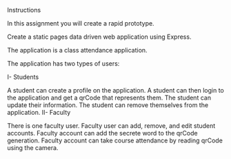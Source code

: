 Instructions

In this assignment you will create a rapid prototype.

Create a static pages data driven web application using Express.

The application is a class attendance application.

The application has two types of users:

I- Students

A student can create a profile on the application.
A student can then login to the application and get a qrCode that represents them.
The student can update their information.
The student can remove themselves from the application.
II- Faculty

There is one faculty user.
Faculty user can add, remove, and edit student accounts.
Faculty account can add the secrete word to the qrCode generation.
Faculty account can take course attendance by reading qrCode using the camera.
